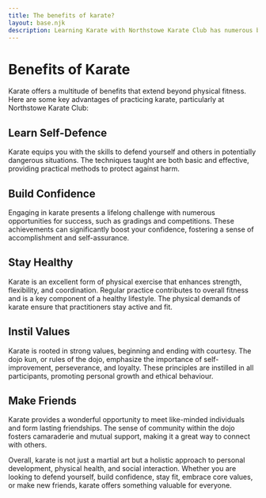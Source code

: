 ```yaml
---
title: The benefits of karate?
layout: base.njk
description: Learning Karate with Northstowe Karate Club has numerous benefits including learning effective self defence, gaining confidence and improved fitness
---
```

# Benefits of Karate
Karate offers a multitude of benefits that extend beyond physical fitness. Here are some key advantages of practicing karate, particularly at Northstowe Karate Club:

## Learn Self-Defence
Karate equips you with the skills to defend yourself and others in potentially dangerous situations. The techniques taught are both basic and effective, providing practical methods to protect against harm.

## Build Confidence
Engaging in karate presents a lifelong challenge with numerous opportunities for success, such as gradings and competitions. These achievements can significantly boost your confidence, fostering a sense of accomplishment and self-assurance.

## Stay Healthy
Karate is an excellent form of physical exercise that enhances strength, flexibility, and coordination. Regular practice contributes to overall fitness and is a key component of a healthy lifestyle. The physical demands of karate ensure that practitioners stay active and fit.

## Instil Values
Karate is rooted in strong values, beginning and ending with courtesy. The dojo kun, or rules of the dojo, emphasize the importance of self-improvement, perseverance, and loyalty. These principles are instilled in all participants, promoting personal growth and ethical behaviour.

## Make Friends
Karate provides a wonderful opportunity to meet like-minded individuals and form lasting friendships. The sense of community within the dojo fosters camaraderie and mutual support, making it a great way to connect with others.

Overall, karate is not just a martial art but a holistic approach to personal development, physical health, and social interaction. Whether you are looking to defend yourself, build confidence, stay fit, embrace core values, or make new friends, karate offers something valuable for everyone.
